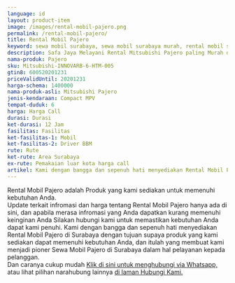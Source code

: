 ```yaml
---
language: id
layout: product-item
image: /images/rental-mobil-pajero.png
permalink: /rental-mobil-pajero/
title: Rental Mobil Pajero
keyword: sewa mobil surabaya, sewa mobil surabaya murah, rental mobil surabaya, rental mobil surabaya murah, safajaya, safa jaya, safajaya.com, sewa mobil di surabaya, rental mobil di surabaya
description: Safa Jaya Melayani Rental Mitsubishi Pajero paling Murah dan terpercaya di Jawa timur Hubungi kami Call/WA di 081234220073
nama-produk: Pajero
sku: Mitsubishi-INNOVARB-6-HTM-005
gtin8: 600520201231
priceValidUntil: 20201231 
harga-schema: 1400000
nama-produk-asli: Mitsubishi Pajero
jenis-kendaraan: Compact MPV
tempat-duduk: 6
harga: Harga Call
durasi: Durasi
ket-durasi: 12 Jam
fasilitas: Fasilitas
ket-fasilitas-1: Mobil
ket-fasilitas-2: Driver BBM
rute: Rute
ket-rute: Area Surabaya
ex-rute: Pemakaian luar kota harga call
artikel: Kami dengan bangga dan sepenuh hati menyediakan Rental Mobil Pajero di Surabaya dengan tujuan supaya produk yang kami sediakan dapat memenuhi kebutuhan Anda, dan itulah yang membuat kami menjadi pioner Sewa Mobil Pajero di Surabaya dalam hal pelayanan kepada pelanggan.
---
```

Rental Mobil Pajero adalah Produk yang kami sediakan untuk memenuhi kebutuhan Anda.<br>Update terkait infromasi dan harga tentang Rental Mobil Pajero hanya ada di sini, dan apabila merasa infromasi yang Anda dapatkan kurang memenuhi keinginan Anda Silakan hubungi kami untuk memastikan kebutuhan Anda dapat kami penuhi. Kami dengan bangga dan sepenuh hati menyediakan Rental Mobil Pajero di Surabaya dengan tujuan supaya produk yang kami sediakan dapat memenuhi kebutuhan Anda, dan itulah yang membuat kami menjadi pioner Sewa Mobil Pajero di Surabaya dalam hal pelayanan kepada pelanggan.<br>
Dan caranya cukup mudah <a href="https://web.whatsapp.com/send?phone=6281234220073&text=Hallo,%20CS%20safajaya.com">Klik di sini untuk menghubungi via Whatsapp,</a> atau lihat pilihan narahubung lainnya <a href="/kontak-kami/">di laman Hubungi Kami.</a>